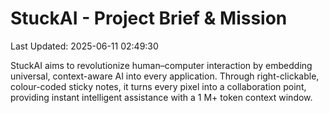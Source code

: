 # StuckAI - Project Brief & Mission
Last Updated: 2025-06-11 02:49:30

<!-- Droid to populate this summary based on Sections 1.1 (Mission) and 2.1 (Core Concept) of the StuckAI_Creation_Guide_V2.0.md during its first Auto-Update Workflow. For now, it contains the brief summary from the Rules file. -->

StuckAI aims to revolutionize human–computer interaction by embedding universal, context-aware AI into every application. Through right-clickable, colour-coded sticky notes, it turns every pixel into a collaboration point, providing instant intelligent assistance with a 1 M+ token context window.
